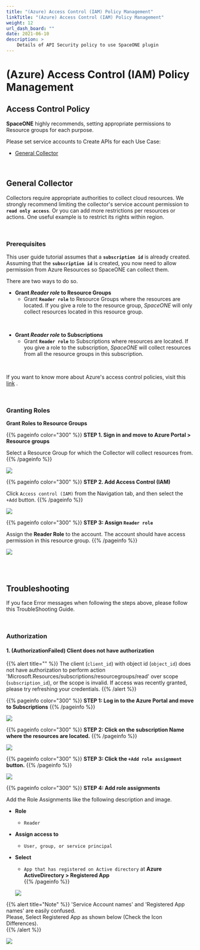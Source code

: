 ```yaml
---
title: "(Azure) Access Control (IAM) Policy Management"
linkTitle: "(Azure) Access Control (IAM) Policy Management"
weight: 12
url_dash_board: "" 
date: 2021-06-10
description: >
    Details of API Security policy to use SpaceONE plugin
---
```


# \(Azure\) Access Control \(IAM\) Policy Management

## Access Control Policy

**SpaceONE** highly recommends, setting appropriate permissions to Resource groups for each purpose. 

Please set service accounts to Create APIs for each Use Case:

* [General Collector](#general-collector)

<br/>



## General Collector 

Collectors require appropriate authorities to collect cloud resources. We strongly recommend limiting the collector's service account permission to **`read only access`**. Or you can add more restrictions per resources or actions. One useful example is to restrict its rights within region.

<br/>



### Prerequisites

This user guide tutorial assumes that a **`subscription id`** is already created. Assuming that the **`subscription id`** is created, you now need to allow permission from Azure Resources so SpaceONE can collect them.

There are two ways to do so.

* **Grant _Reader role_ to Resource Groups**
  * Grant **`Reader role`** to Resource Groups where the resources are located. If you give a role to the resource group, _SpaceONE_ will only collect resources located in this resource group.

<br/>

* **Grant _Reader role_ to Subscriptions**
  * Grant **`Reader role`** to Subscriptions where resources are located. If you give a role to the subscription, _SpaceONE_ will collect resources from all the resource groups in this subscription.

<br/>

If you want to know more about Azure's access control policies, visit this [link](https://docs.microsoft.com/en-us/azure/role-based-access-control/role-assignments-portal) .

<br/>



### Granting Roles

**Grant Roles to Resource Groups**

{{% pageinfo color="300" %}}
**STEP 1. Sign in and move to Azure Portal > Resource groups** 

Select a Resource Group for which the Collector will collect resources from.
{{% /pageinfo %}}

![](/docs/guides/user_guide/service_account/service_account_img/azure/image(104).png)

{{% pageinfo color="300" %}}
**STEP 2. Add Access Control (IAM)**

Click `Access control (IAM)` from the Navigation tab, and then select the `+Add` button.
{{% /pageinfo %}}

![](/docs/guides/user_guide/service_account/service_account_img/azure/image(102).png)


{{% pageinfo color="300" %}}
**STEP 3: Assign `Reader role`**

Assign the **Reader Role** to the account. The account should have access permission in this resource group.
{{% /pageinfo %}}

![](/docs/guides/user_guide/service_account/service_account_img/azure/image(103).png)

<br/>
<br/>


## Troubleshooting

If you face Error messages when following the steps above, please follow this TroubleShooting Guide.

<br/>

### Authorization
#### **1.** \(AuthorizationFailed\) Client does not have authorization 

{{% alert title="" %}}
The client \(`client_id`\) with object id \(`object_id`\) does not have authorization to perform action 'Microsoft.Resources/subscriptions/resourcegroups/read' over scope \(`subscription_id`\), or the scope is invalid. If access was recently granted, please try refreshing your credentials.
{{% /alert %}}

{{% pageinfo color="300" %}}
**STEP 1: Log in to the Azure Portal and move to Subscriptions** 
{{% /pageinfo %}}

![](/docs/guides/user_guide/service_account/service_account_img/azure/screen-shot-2021-04-15-at-18.55.14.png)

{{% pageinfo color="300" %}}
**STEP 2: Click on the subscription Name where the resources are located.**
{{% /pageinfo %}}

![](/docs/guides/user_guide/service_account/service_account_img/azure/image(114).png)

{{% pageinfo color="300" %}}
**STEP 3: Click the `+Add role assignment` button.**
{{% /pageinfo %}}

![](/docs/guides/user_guide/service_account/service_account_img/azure/image-2-.png)

{{% pageinfo color="300" %}}
**STEP 4: Add role assignments**

Add the Role Assignments like the following description and image.

* **Role**
  * `Reader`
* **Assign access to**
  * `User, group, or service principal`
* **Select**
  * `App that has registered on Active directory` at **Azure ActiveDirectory > Registered App**  
{{% /pageinfo %}}
  
  ![](/docs/guides/user_guide/service_account/service_account_img/azure/image-azure-subscription.png)

{{% alert title="Note" %}}
  'Service Account names' and 'Registered App names' are easily confused.   
  Please, Select Registered App as shown below \(Check the Icon Differences\).  
{{% /alert %}}

![](/docs/guides/user_guide/service_account/service_account_img/azure/screen-shot-2021-04-16-at-12.38.16.png)

